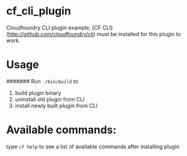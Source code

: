 cf_cli_plugin
=============

Cloudfoundry CLI plugin example, [CF CLI] (http://github.com/cloudfoundry/cli) must be installed for this plugin to work.


Usage 
=====

####### Run `./bin/build` to
1. build plugin binary
1. uninstall old plugin from CLI
1. install newly built plugin from CLI



Available commands:
===================

type `cf help` to see a list of available commands after installing plugin
